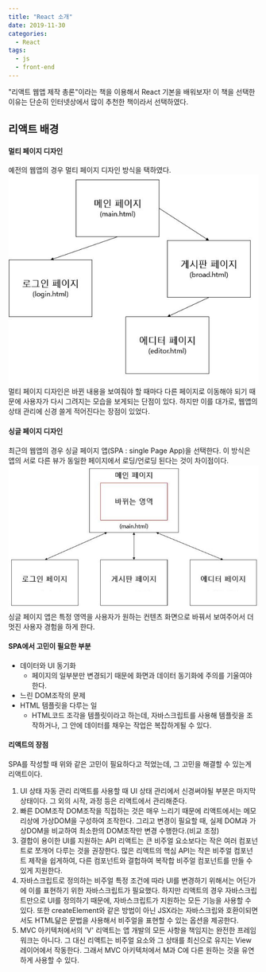 ```yaml
---
title: "React 소개"
date: 2019-11-30
categories:
  - React
tags:
  - js
  - front-end
---
```


"리액트 웹앱 제작 총론"이라는 책을 이용해서 React 기본을 배워보자!
이 책을 선택한 이유는 단순히 인터넷상에서 많이 추천한 책이라서 선택하였다.

## 리액트 배경

#### 멀티 페이지 디자인 

예전의 웹앱의 경우 멀티 페이지 디자인 방식을 택하였다.
![멀티 페이지 웹 디자인](/images/multipage_web.JPG)
멀티 페이지 디자인은 바뀐 내용을 보여줘야 할 때마다 다른 페이지로 이동해야 되기 때문에 사용자가 다시 그려지는 모습을 보게되는 단점이 있다.
하지만 이를 대가로, 웹앱의 상태 관리에 신경 쓸게 적어진다는 장점이 있었다.

#### 싱글 페이지 디자인

최근의 웹앱의 경우 싱글 페이지 앱(SPA : single Page App)을 선택한다.
이 방식은 앱의 서로 다른 뷰가 동일한 페이지에서 로딩/언로딩 된다는 것이 차이점이다.
![싱글 페이지 웹 디자인](/images/singlepage_web.JPG)
싱글 페이지 앱은 특정 영역을 사용자가 원하는 컨텐츠 화면으로 바꿔서 보여주어서 더 멋진 사용자 경험을 하게 한다.

#### SPA에서 고민이 필요한 부분

- 데이터와 UI 동기화
  - 페이지의 일부분만 변경되기 때문에 화면과 데이터 동기화에 주의를 기울여야 한다.
- 느린 DOM조작의 문제
- HTML 템플릿을 다루는 일
  - HTML코드 조각을 템플릿이라고 하는데, 자바스크립트를 사용해 템플릿을 조작하거나, 그 안에 데이터를 채우는 작업은 복잡하게될 수 있다.

#### 리액트의 장점

SPA를 작성할 때 위와 같은 고민이 필요하다고 적었는데, 그 고민을 해결할 수 있는게 리액트이다.

1. UI 상태 자동 관리
리액트를 사용할 때 UI 상태 관리에서 신경써야될 부분은 마지막 상태이다. 그 외의 시작, 과정 등은 리액트에서 관리해준다.
2. 빠른 DOM조작
DOM조작을 직접하는 것은 매우 느리기 때문에 리액트에서는 메모리상에 가상DOM을 구성하여 조작한다. 그리고 변경이 필요할 때, 실제 DOM과 가상DOM을 비교하여 최소한의 DOM조작만 변경 수행한다.(비교 조정)
3. 결합이 용이한 UI를 지원하는 API
리액트는 큰 비주얼 요소보다는 작은 여러 컴포넌트로 쪼개어 다루는 것을 권장한다.
많은 리액트의 핵심 API는 작은 비주얼 컴포넌트 제작을 쉽게하여, 다른 컴포넌트와 결헙하여 복작합 비주얼 컴포넌트를 만들 수 있게 지원한다.
4. 자바스크립트로 정의하는 비주얼
특정 조건에 따라 UI를 변경하기 위해서는 어딘가에 이를 표현하기 위한 자바스크립트가 필요했다. 하지만 리액트의 경우 자바스크립트만으로 UI를 정의하기 때문에, 자바스크립트가 지원하는 모든 기능을 사용할 수 있다. 또한 createElement와 같은 방법이 아닌 JSX라는 자바스크립와 호환이되면서도 HTML닮은 문법을 사용해서 비주얼을 표현할 수 있는 옵션을 제공한다.
5. MVC 아키텍처에서의 'V'
리액트는 앱 개발의 모든 사항을 책임지는 완전한 프레임워크는 아니다. 그 대신 리액트는 비주얼 요소와 그 상태를 최신으로 유지는 View 레이어에서 작동한다. 그래서 MVC 아키텍처에서 M과 C에 다른 원하는 것을 유연하게 사용할 수 있다.
